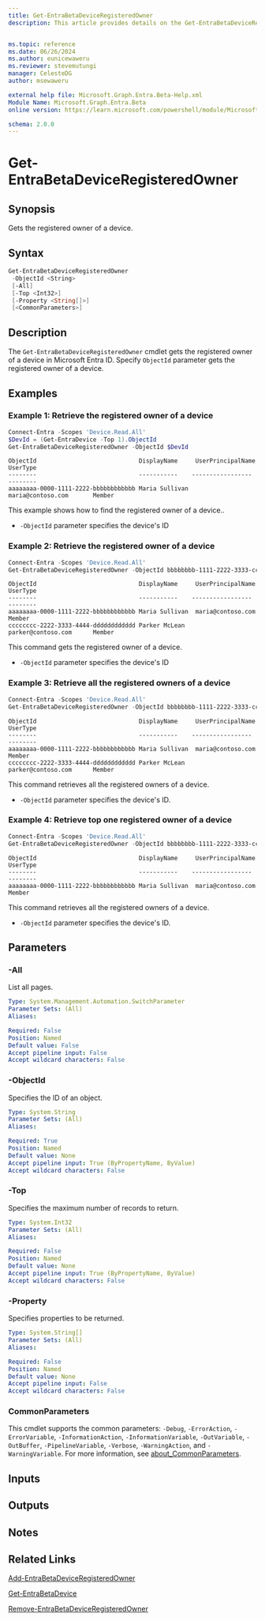 ```yaml
---
title: Get-EntraBetaDeviceRegisteredOwner
description: This article provides details on the Get-EntraBetaDeviceRegisteredOwner command.


ms.topic: reference
ms.date: 06/26/2024
ms.author: eunicewaweru
ms.reviewer: stevemutungi
manager: CelesteDG
author: msewaweru

external help file: Microsoft.Graph.Entra.Beta-Help.xml
Module Name: Microsoft.Graph.Entra.Beta
online version: https://learn.microsoft.com/powershell/module/Microsoft.Graph.Entra.Beta/Get-EntraBetaDeviceRegisteredOwner

schema: 2.0.0
---
```


# Get-EntraBetaDeviceRegisteredOwner

## Synopsis

Gets the registered owner of a device.

## Syntax

```powershell
Get-EntraBetaDeviceRegisteredOwner
 -ObjectId <String>
 [-All]
 [-Top <Int32>]
 [-Property <String[]>]
 [<CommonParameters>]
```

## Description

The `Get-EntraBetaDeviceRegisteredOwner` cmdlet gets the registered owner of a device in Microsoft Entra ID. Specify `ObjectId` parameter gets the registered owner of a device.

## Examples

### Example 1: Retrieve the registered owner of a device

```powershell
Connect-Entra -Scopes 'Device.Read.All'
$DevId = (Get-EntraDevice -Top 1).ObjectId
Get-EntraBetaDeviceRegisteredOwner -ObjectId $DevId
```

```Output
ObjectId                             DisplayName     UserPrincipalName     UserType
--------                             -----------    -----------------      --------
aaaaaaaa-0000-1111-2222-bbbbbbbbbbbb Maria Sullivan    maria@contoso.com       Member
```

This example shows how to find the registered owner of a device..

- `-ObjectId` parameter specifies the device's ID

### Example 2: Retrieve the registered owner of a device

```powershell
Connect-Entra -Scopes 'Device.Read.All'
Get-EntraBetaDeviceRegisteredOwner -ObjectId bbbbbbbb-1111-2222-3333-cccccccccccc
```

```Output
ObjectId                             DisplayName     UserPrincipalName     UserType
--------                             -----------    -----------------      --------
aaaaaaaa-0000-1111-2222-bbbbbbbbbbbb Maria Sullivan  maria@contoso.com       Member
cccccccc-2222-3333-4444-dddddddddddd Parker McLean   parker@contoso.com      Member
```

This command gets the registered owner of a device.

- `-ObjectId` parameter specifies the device's ID

### Example 3: Retrieve all the registered owners of a device

```powershell
Connect-Entra -Scopes 'Device.Read.All'
Get-EntraBetaDeviceRegisteredOwner -ObjectId bbbbbbbb-1111-2222-3333-cccccccccccc -All 
```

```Output
ObjectId                             DisplayName     UserPrincipalName     UserType
--------                             -----------    -----------------      --------
aaaaaaaa-0000-1111-2222-bbbbbbbbbbbb Maria Sullivan  maria@contoso.com       Member
cccccccc-2222-3333-4444-dddddddddddd Parker McLean   parker@contoso.com      Member
```

This command retrieves all the registered owners of a device.

- `-ObjectId` parameter specifies the device's ID.

### Example 4: Retrieve top one registered owner of a device

```powershell
Connect-Entra -Scopes 'Device.Read.All'
Get-EntraBetaDeviceRegisteredOwner -ObjectId bbbbbbbb-1111-2222-3333-cccccccccccc -Top 1
```

```Output
ObjectId                             DisplayName     UserPrincipalName     UserType
--------                             -----------    -----------------      --------
aaaaaaaa-0000-1111-2222-bbbbbbbbbbbb Maria Sullivan  maria@contoso.com       Member
```

This command retrieves all the registered owners of a device.

- `-ObjectId` parameter specifies the device's ID.

## Parameters

### -All

List all pages.

```yaml
Type: System.Management.Automation.SwitchParameter
Parameter Sets: (All)
Aliases:

Required: False
Position: Named
Default value: False
Accept pipeline input: False
Accept wildcard characters: False
```

### -ObjectId

Specifies the ID of an object.

```yaml
Type: System.String
Parameter Sets: (All)
Aliases:

Required: True
Position: Named
Default value: None
Accept pipeline input: True (ByPropertyName, ByValue)
Accept wildcard characters: False
```

### -Top

Specifies the maximum number of records to return.

```yaml
Type: System.Int32  
Parameter Sets: (All)
Aliases:

Required: False
Position: Named
Default value: None
Accept pipeline input: True (ByPropertyName, ByValue)
Accept wildcard characters: False
```

### -Property

Specifies properties to be returned.

```yaml
Type: System.String[]
Parameter Sets: (All)
Aliases:

Required: False
Position: Named
Default value: None
Accept pipeline input: False
Accept wildcard characters: False
```

### CommonParameters

This cmdlet supports the common parameters: `-Debug`, `-ErrorAction`, `-ErrorVariable`, `-InformationAction`, `-InformationVariable`, `-OutVariable`, `-OutBuffer`, `-PipelineVariable`, `-Verbose`, `-WarningAction`, and `-WarningVariable`. For more information, see [about_CommonParameters](https://go.microsoft.com/fwlink/?LinkID=113216).

## Inputs

## Outputs

## Notes

## Related Links

[Add-EntraBetaDeviceRegisteredOwner](Add-EntraBetaDeviceRegisteredOwner.md)

[Get-EntraBetaDevice](Get-EntraBetaDevice.md)

[Remove-EntraBetaDeviceRegisteredOwner](Remove-EntraBetaDeviceRegisteredOwner.md)
